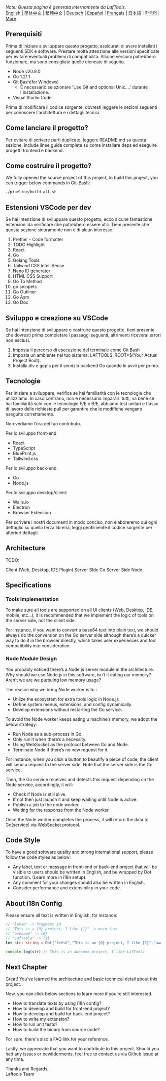 <i>Note: Questa pagina è generata internamente da LafTools.</i> <br/> [English](/docs/en_US)  |  [简体中文](/docs/zh_CN)  |  [繁體中文](/docs/zh_HK)  |  [Deutsch](/docs/de)  |  [Español](/docs/es)  |  [Français](/docs/fr)  |  [日本語](/docs/ja)  |  [한국어](/docs/ko) | [More](/docs/) <br/>

## Prerequisiti

Prima di iniziare a sviluppare questo progetto, assicurati di avere installati i seguenti SDK e software. Prestare molta attenzione alle versioni specificate per evitare eventuali problemi di compatibilità. Alcune versioni potrebbero funzionare, ma sono consigliate quelle elencate di seguito.

- Node v20.9.0
- Go 1.21.1
- Git Bash(for Windows)
  - È necessario selezionare 'Use Git and optional Unix....' durante l'installazione.
- Visual Studio Code

Prima di modificare il codice sorgente, dovresti leggere le sezioni seguenti per conoscere l'architettura e i dettagli tecnici.

## Come lanciare il progetto?

Per evitare di scrivere parti duplicate, leggere [README.md](../README.md) su questa sezione, include linee guida complete su come installare deps ed eseguire progetti frontend e backend.

## Come costruire il progetto?

We fully opened the source project of this project, to build this project, you can trigger below commands in Git-Bash:

```bash
./pipeline/build-all.sh
```

## Estensioni VSCode per dev

Se hai intenzione di sviluppare questo progetto, ecco alcune fantastiche estensioni da verificare che potrebbero essere utili. Tieni presente che questa sezione sicuramente non è di alcun interesse.

1. Prettier - Code formatter
2. TODO Highlight
3. React
4. Go
5. Golang Tools
6. Tailwind CSS IntelliSense
7. Nano ID generator
8. HTML CSS Support
9. Go To Method
10. go snippets
11. Go Outliner
12. Go Asm
13. Go Doc

## Sviluppo e creazione su VSCode

Se hai intenzione di sviluppare o costruire questo progetto, tieni presente che dovresti prima completare i passaggi seguenti, altrimenti riceverai errori non esclusi.

1. Imposta il percorso di esecuzione del terminale come Git Bash
2. Imposta un ambiente nel tuo sistema: LAFTOOLS_ROOT=${Your Actual Project Root}.
3. Installa dlv e gopls per il servizio backend Go quando lo avvii per primo.

## Tecnologie

Per iniziare a sviluppare, verifica se hai familiarità con le tecnologie che utilizziamo. In caso contrario, non è necessario impararli tutti, va bene se hai familiarità solo con le tecnologie F/E o B/E, abbiamo test unitari e flusso di lavoro delle richieste pull per garantire che le modifiche vengano eseguite correttamente.

Non vediamo l'ora del tuo contributo.

Per lo sviluppo front-end:

- React
- TypeScript
- BluePrint.js
- Tailwind.css

Per lo sviluppo back-end:

- Go
- Node.js

Per lo sviluppo desktop/client:

- Wails.io
- Electron
- Browser Extension

Per scrivere i nostri documenti in modo conciso, non elaboreremo qui ogni dettaglio su quella terza libreria, leggi gentilmente il codice sorgente per ulteriori dettagli.

## Architecture

TODO:

Client (Web, Desktop, IDE Plugin)
<interact with>
Server SIde Go
<interact with>
Server Side Node

## Specifications

### Tools Implementation

To make sure all tools are supported on all UI clients (Web, Desktop, IDE, mobile, etc…), it is recommended that we implement the logic of tools on the server side, not the client side.

For instance, if you want to convert a base64 text into plain text, we should always do the conversion on the Go server side although there’s a quicker way to do it in the browser directly, which takes user experiences and tool compatibility into consideration.

### Node Module Design

You probably noticed there’s a Node.js server module in the architecture. Why should we use Node.js in this software, isn’t it eating our memory? Aren’t we are we pursuing low memory usage?

The reason why we bring Node worker is to :

- Utilize the ecosystem for extra tools logic in Node.js
- Define system menus, extensions, and config dynamically.
- Develop extensions without restarting the Go service.

To avoid the Node worker keeps eating u machine’s memory, we adopt the below strategy:

- Run Node as a sub-process in Go.
- Only run it when there’s a necessity.
- Using WebSocket as the protocol between Go and Node.
- Terminate Node if there’s no new request for it.

For instance, when you click a button to beautify a piece of code, the client will send a request to the server side. Note that the server side is the Go service.

Then, the Go service receives and detects this request depending on the Node service, accordingly, it will:

- Check if Node is still alive.
- If not then just launch it and keep waiting until Node is active.
- Publish a job to the node worker.
- Waiting for the response from the Node worker.

Once the Node worker completes the process, it will return the data to Go(service) via WebSocket protocol.

## Code Style

To have a good software quality and strong international support, please follow the code styles as below:

- Any label, text or message in front-end or back-end project that will be visible to users should be wrriten in English, and be wrapped by Dot function. (Learn more in i18n setup).
- Any comment for your changes should also be written in English.
- Consider performance and extensibility in your code.

## About i18n Config

Please ensure all text is written in English, for instance:

```Typescript
// "leVsK" -> fragment id
// "This is a {0} project, I like {1}" -> main text
// "awesome" -> {0}
// "LafTools" -> {1}
let str: string = Dot("leVsK","This is an {0} project, I like {1}","awesome","LafTools")

console.log(str) // This is an awesome project, I like LafTools
```

## Next Chapter

Great! You’ve learned the architecture and basic technical detail about this project.

Now, you can click below sections to learn more if you’re still interested.

- How to translate texts by using i18n config?
- How to develop and build for front-end project?
- How to develop and build for back-end project?
- How to write my extension?
- How to run unit tests?
- How to build the binary from source code?

For sure, there's also a FAQ link for your reference.

Lastly, we appreciate that you want to contribute to this project. Should you had any issues or bewilderments, feel free to contact us via Github issue at any time.

Thanks and Regards,  
Laftools Team

